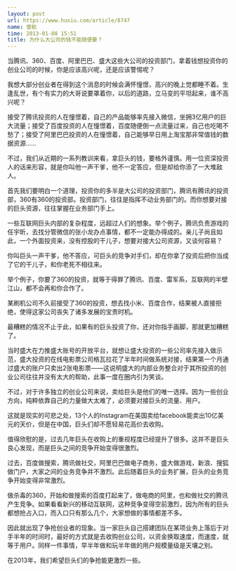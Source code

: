 ```yaml
---
layout: post
url: https://www.huxiu.com/article/8747
name: 曾航
time: 2013-01-08 15:51
title: 为什么大公司的钱不能随便要？
---
```

当腾讯、360、百度、阿里巴巴、盛大这些大公司的投资部门，拿着钱想投资你的创业公司的时候，你是应该高兴呢，还是应该警惕呢？

我想大部分创业者在得到这个消息的时候会满怀憧憬，高兴的晚上觉都睡不着。生逢乱世，有个有实力的大哥说要罩着你，以后的道路，立马变的平坦起来，谁不高兴呢？

接受了腾讯投资的人在憧憬着，自己的产品能够率先接入微信，坐拥3亿用户的巨大流量；接受了百度投资的人在憧憬着，百度随便倒一点流量过来，自己也吃喝不愁了；接受了阿里巴巴投资的人在憧憬着，自己能够早日用上淘宝那非常值钱的数据资源……

不过，我们从近期的一系列教训来看，拿巨头的钱，要格外谨慎。用一位资深投资人的话来形容，就是你叫他一声干爹，他不一定答应，但是却给你添了一大堆敌人。

首先我们要明白一个道理，投资你的多半是大公司的投资部门，腾讯有腾讯的投资部，360有360的投资部。投资部门，往往是指挥不动业务部门的。而你想要对接的巨头资源，往往掌握在业务部门手上。

一些互联网巨头内部的复杂程度，远超过人们的想象。举个例子，腾讯负责游戏的任宇昕，去找分管微信的张小龙办点事情，都不一定能办得成的。亲儿子尚且如此，一个外面投资来，没有控股的干儿子，想要对接大公司资源，又谈何容易？

你叫巨头一声干爹，他不答应，可巨头的竞争对手们，却在你拿了投资后把你当成了它的干儿子，和你老死不相往来。

举个例子，你要了360的投资，就等于得罪了腾讯、百度、雷军系，互联网的半壁江山，都不会再和你合作了。

某刷机公司不久前接受了360的投资，想去找小米、百度合作，结果被人直接拒绝，使得这家公司丧失了诸多发展的宝贵时机。

最糟糕的情况不止于此，如果有的巨头投资了你，还对你指手画脚，那就更加糟糕了。

当时盛大在力推盛大账号的开放平台，就想让盛大投资的一些公司率先接入做示范，盛大投资的在线电影票公司格瓦拉花了半年时间做系统对接，结果第一个月通过盛大的账户只卖出2张电影票——这说明盛大的内部业务整合对于其所投资的创业公司往往并没有太大的帮助，此事一度在圈内引为笑谈。

不过，对于许多独立的创业公司来说，卖给巨头是他们的唯一选择。因为一些创业方向，纯粹依靠自己的力量做大太难了，必须要对接巨头的流量、用户。

这就是现实的可悲之处，13个人的Instagram在美国卖给facebook能卖出10亿美元的天价，但是在中国，巨头们却不愿轻易花高价去收购。

值得欣慰的是，过去几年巨头在收购上的重视程度已经提升了很多。这并不是巨头良心发现，而是巨头之间的竞争开始变得很激烈。

过去，百度做搜索，腾讯做社交，阿里巴巴做电子商务，盛大做游戏，新浪、搜狐做门户，大家之间的业务竞争并不激烈。此后随着巨头的业务扩展，巨头的业务竞争开始变得非常激烈。

做杀毒的360，开始和做搜索的百度打起来了，做电商的阿里，也和做社交的腾讯产生竞争。如果看看新兴的移动互联网，这种竞争变得空前激烈，因为所有的巨头都想抢占入口，而入口只有那么几个，大家想做的事情都差不多。

因此就出现了争抢创业者的现象。当一家巨头自己搭建团队在某项业务上落后于对手半年的时间时，最好的方式就是去收购创业公司，以资金换取速度，而速度，就等于用户。同样一件事情，早半年做和玩半年做的用户规模量级是天壤之别。

在2013年，我们希望巨头们的争抢能更激烈一些。

